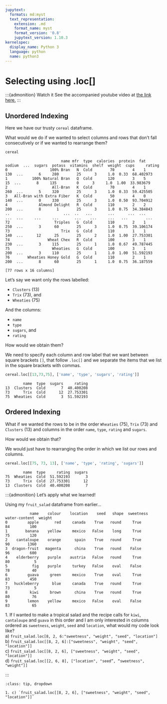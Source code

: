 ```yaml
---
jupytext:
  formats: md:myst
  text_representation:
    extension: .md
    format_name: myst
    format_version: '0.8'
    jupytext_version: 1.10.3
kernelspec:
  display_name: Python 3
  language: python
  name: python3
---
```


# Selecting using .loc\[\]

:::{admonition} Watch it
See the accompanied youtube video at <a href="https://www.youtube.com/embed/W88f5DAl9hk?rel=0?start=763&end=825" target="_blank">the link here.</a>
:::

## Unordered Indexing

Here we have our trusty `cereal` dataframe.

What would we do if we wanted to select columns and rows that don’t fall
consecutively or if we wanted to rearrange them?


``` python
cereal
```

```out
                         name mfr  type  calories  protein  fat  sodium  ...  sugars  potass  vitamins  shelf  weight  cups     rating
0                   100% Bran   N  Cold        70        4    1     130  ...       6     280        25      3     1.0  0.33  68.402973
1           100% Natural Bran   Q  Cold       120        3    5      15  ...       8     135         0      3     1.0  1.00  33.983679
2                    All-Bran   K  Cold        70        4    1     260  ...       5     320        25      3     1.0  0.33  59.425505
3   All-Bran with Extra Fiber   K  Cold        50        4    0     140  ...       0     330        25      3     1.0  0.50  93.704912
4              Almond Delight   R  Cold       110        2    2     200  ...       8       1        25      3     1.0  0.75  34.384843
..                        ...  ..   ...       ...      ...  ...     ...  ...     ...     ...       ...    ...     ...   ...        ...
72                    Triples   G  Cold       110        2    1     250  ...       3      60        25      3     1.0  0.75  39.106174
73                       Trix   G  Cold       110        1    1     140  ...      12      25        25      2     1.0  1.00  27.753301
74                 Wheat Chex   R  Cold       100        3    1     230  ...       3     115        25      1     1.0  0.67  49.787445
75                   Wheaties   G  Cold       100        3    1     200  ...       3     110        25      1     1.0  1.00  51.592193
76        Wheaties Honey Gold   G  Cold       110        2    1     200  ...       8      60        25      1     1.0  0.75  36.187559

[77 rows x 16 columns]
```

Let’s say we want only the rows labelled:

  - `Clusters` (13)
  - `Trix` (73), and
  - `Wheaties` (75)

And the columns:

  - `name`
  - `type`
  - `sugars`, and
  - `rating`

How would we obtain them?

We need to specify each column and row label that we want between square
brackets `[]`, that follow `.loc[]` and we separate the items that we
list in the square brackets with commas.


``` python
cereal.loc[[13,73,75], ['name', 'type', 'sugars', 'rating']]
```

```out
        name  type  sugars     rating
13  Clusters  Cold       7  40.400208
73      Trix  Cold      12  27.753301
75  Wheaties  Cold       3  51.592193
```

## Ordered Indexing

What if we wanted the rows to be in the order `Wheaties` (75), `Trix`
(73) and `Clusters` (13) and columns in the order `name`, `type`,
`rating` and `sugars`.

How would we obtain that?

We would just have to rearranging the order in which we list our rows
and columns.


``` python
cereal.loc[[75, 73, 13], ['name', 'type', 'rating', 'sugars']]
```

```out
        name  type     rating  sugars
75  Wheaties  Cold  51.592193       3
73      Trix  Cold  27.753301      12
13  Clusters  Cold  40.400208       7
```

:::{admonition} Let’s apply what we learned!

Using my `fruit_salad` dataframe from earlier...

```out
           name    colour    location    seed   shape  sweetness   water-content  weight
0         apple       red     canada    True   round     True          84         100
1        banana    yellow     mexico   False    long     True          75         120
2    cantaloupe    orange      spain    True   round     True          90        1360
3  dragon-fruit   magenta      china    True   round    False          96         600
4    elderberry    purple    austria   False   round     True          80           5
5           fig    purple     turkey   False    oval    False          78          40
6         guava     green     mexico    True    oval     True          83         450
7   huckleberry      blue     canada    True   round     True          73           5
8          kiwi     brown      china    True   round     True          80          76
9         lemon    yellow     mexico   False    oval    False          83          65
```

1\. If I wanted to make a tropical salad and the recipe calls for `kiwi`, `cantaloupe` and `guava` in this order and I am only interested in columns ordered as `sweetness`, `weight`, `seed` and  `location`, what would my code look like?         
a) `fruit_salad.loc[8, 2, 6:"sweetness", "weight", "seed", "location"]`          
b) `fruit_salad.loc[[8, 2, 6]:["sweetness", "weight", "seed", "location"]]`        
c) `fruit_salad.loc[[8, 2, 6], ["sweetness", "weight", "seed", "location"]]`    
d) `fruit_salad.loc[[2, 6, 8], ["location", "seed”, “sweetness", "weight"]]`    

:::

```{admonition} Solutions!
:class: tip, dropdown

1. c) `fruit_salad.loc[[8, 2, 6], ["sweetness", "weight", "seed", "location"]]`             

```
